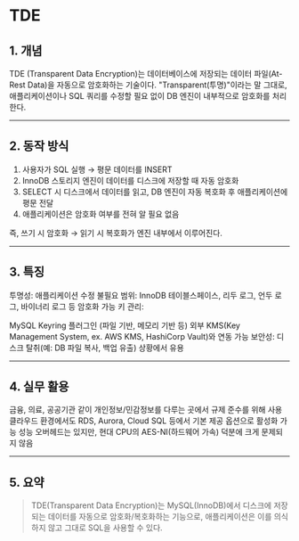 #  TDE
## 1. 개념

 TDE (Transparent Data Encryption)는 데이터베이스에 저장되는 데이터 파일(At-Rest Data)을 자동으로 암호화하는 기술이다.
 "Transparent(투명)"이라는 말 그대로, 애플리케이션이나 SQL 쿼리를 수정할 필요 없이 DB 엔진이 내부적으로 암호화를 처리한다.

---

## 2. 동작 방식

1. 사용자가 SQL 실행 → 평문 데이터를 INSERT
2. InnoDB 스토리지 엔진이 데이터를 디스크에 저장할 때 자동 암호화
3. SELECT 시 디스크에서 데이터를 읽고, DB 엔진이 자동 복호화 후 애플리케이션에 평문 전달
4. 애플리케이션은 암호화 여부를 전혀 알 필요 없음

즉, 쓰기 시 암호화 → 읽기 시 복호화가 엔진 내부에서 이루어진다.

---

## 3. 특징

 투명성: 애플리케이션 수정 불필요
 범위: InnoDB 테이블스페이스, 리두 로그, 언두 로그, 바이너리 로그 등 암호화 가능
 키 관리:

   MySQL Keyring 플러그인 (파일 기반, 메모리 기반 등)
   외부 KMS(Key Management System, ex. AWS KMS, HashiCorp Vault)와 연동 가능
 보안성: 디스크 탈취(예: DB 파일 복사, 백업 유출) 상황에서 유용

---

## 4. 실무 활용

 금융, 의료, 공공기관 같이 개인정보/민감정보를 다루는 곳에서 규제 준수를 위해 사용
 클라우드 환경에서도 RDS, Aurora, Cloud SQL 등에서 기본 제공 옵션으로 활성화 가능
 성능 오버헤드는 있지만, 현대 CPU의 AES-NI(하드웨어 가속) 덕분에 크게 문제되지 않음

---

## 5. 요약

> TDE(Transparent Data Encryption)는 MySQL(InnoDB)에서 디스크에 저장되는 데이터를 자동으로 암호화/복호화하는 기능으로, 애플리케이션은 이를 의식하지 않고 그대로 SQL을 사용할 수 있다.

